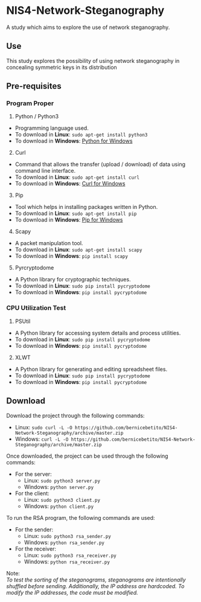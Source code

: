 # NIS4-Network-Steganography
A study which aims to explore the use of network steganography.

## Use
This study explores the possibility of using network steganography in concealing symmetric keys in its distribution

## Pre-requisites

### Program Proper
1. Python / Python3
  * Programming language used.
  * To download in **Linux**: `sudo apt-get install python3`
  * To download in **Windows**: [Python for Windows](https://www.python.org/downloads/windows/)
2. Curl
  * Command that allows the transfer (upload / download) of data using command line interface.
  * To download in **Linux**: `sudo apt-get install curl`
  * To download in **Windows**: [Curl for Windows](https://curl.se/windows/)
3. Pip
  * Tool which helps in installing packages written in Python.
  * To download in **Linux**: `sudo apt-get install pip`
  * To download in **Windows**: [Pip for Windows](https://pip.pypa.io/en/stable/installation/)
4. Scapy
  * A packet manipulation tool.
  * To download in **Linux**: `sudo apt-get install scapy`
  * To download in **Windows**: `pip install scapy`
5. Pyrcryptodome
  * A Python library for cryptographic techniques.
  * To download in **Linux**: `sudo pip install pycryptodome`
  * To download in **Windows**: `pip install pycryptodome`

### CPU Utilization Test
1. PSUtil
  * A Python library for accessing system details and process utilities.
  * To download in **Linux**: `sudo pip install pycryptodome`
  * To download in **Windows**: `pip install pycryptodome`
2. XLWT
  * A Python library for generating and editing spreadsheet files.
  * To download in **Linux**: `sudo pip install pycryptodome`
  * To download in **Windows**: `pip install pycryptodome`

## Download
Download the project through the following commands:
* Linux:
``` sudo curl -L -O https://github.com/bernicebetito/NIS4-Network-Steganography/archive/master.zip ```
* Windows:
``` curl -L -O https://github.com/bernicebetito/NIS4-Network-Steganography/archive/master.zip ```

Once downloaded, the project can be used through the following commands:
* For the server:
  * Linux: `sudo python3 server.py`
  * Windows: `python server.py`
* For the client:
  * Linux: `sudo python3 client.py`
  * Windows: `python client.py`

To run the RSA program, the following commands are used:
* For the sender:
  * Linux: `sudo python3 rsa_sender.py`
  * Windows: `python rsa_sender.py`
* For the receiver:
  * Linux: `sudo python3 rsa_receiver.py`
  * Windows: `python rsa_receiver.py`

Note:  
_To test the sorting of the steganograms, steganograms are intentionally shuffled before sending. Additionally, the IP address are hardcoded. To modify the IP addresses, the code must be modified._ 